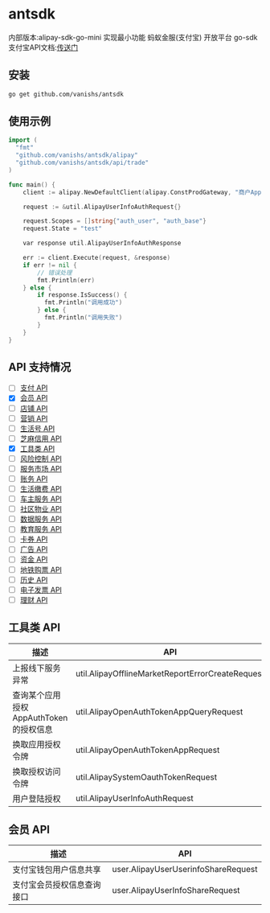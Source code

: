 # antsdk
内部版本:alipay-sdk-go-mini
实现最小功能 蚂蚁金服(支付宝) 开放平台 go-sdk
支付宝API文档:[传送门](https://docs.open.alipay.com/api)

## 安装
```bash
go get github.com/vanishs/antsdk
```

## 使用示例

```go
import (
  "fmt"
  "github.com/vanishs/antsdk/alipay"
  "github.com/vanishs/antsdk/api/trade"
)

func main() {
    client := alipay.NewDefaultClient(alipay.ConstProdGateway, "商户AppId", "商户密钥", "支付宝公钥", alipay.ConstSignTypeRsaRSA)

    request := &util.AlipayUserInfoAuthRequest{}

    request.Scopes = []string{"auth_user", "auth_base"}
    request.State = "test"

    var response util.AlipayUserInfoAuthResponse

    err := client.Execute(request, &response)
    if err != nil {
        // 错误处理
        fmt.Println(err)
    } else {
        if response.IsSuccess() {
          fmt.Println("调用成功")
        } else {
          fmt.Println("调用失败")
        }
    }
}
```

## API 支持情况
- [ ] [支付 API](#支付-api)
- [x] [会员 API](#会员-api)
- [ ] [店铺 API](#店铺-api)
- [ ] [营销 API](#营销-api)
- [ ] [生活号 API](#生活号-api)
- [ ] [芝麻信用 API](#芝麻信用-api)
- [x] [工具类 API](#工具类-api)
- [ ] [风险控制 API](#风险控制-api)
- [ ] [服务市场 API](#服务市场-api)
- [ ] [账务 API](#账务-api)
- [ ] [生活缴费 API](#生活缴费-api)
- [ ] [车主服务 API](#车主服务-api)
- [ ] [社区物业 API](#社区物业-api)
- [ ] [数据服务 API](#数据服务-api)
- [ ] [教育服务 API](#教育服务-api)
- [ ] [卡券 API](#卡券-api)
- [ ] [广告 API](#广告-api)
- [ ] [资金 API](#资金-api)
- [ ] [地铁购票 API](#地铁购票-api)
- [ ] [历史 API](#历史-api)
- [ ] [电子发票 API](#电子发票-api)
- [ ] [理财 API](#理财-api)

## 工具类 API

描述 | API
---|---
上报线下服务异常 | util.AlipayOfflineMarketReportErrorCreateRequest
查询某个应用授权AppAuthToken的授权信息 | util.AlipayOpenAuthTokenAppQueryRequest
换取应用授权令牌  | util.AlipayOpenAuthTokenAppRequest
换取授权访问令牌 | util.AlipaySystemOauthTokenRequest
用户登陆授权 | util.AlipayUserInfoAuthRequest

## 会员 API

描述 | API
---|---
支付宝钱包用户信息共享 | user.AlipayUserUserinfoShareRequest
支付宝会员授权信息查询接口 | user.AlipayUserInfoShareRequest

